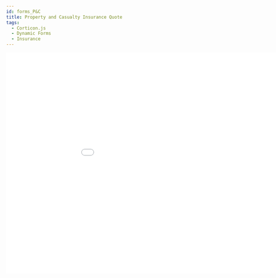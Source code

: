```yaml
---
id: forms_P&C
title: Property and Casualty Insurance Quote
tags:
  - Corticon.js
  - Dynamic Forms
  - Insurance
---
```

<iframe width="200%" height="600" src="//jsfiddle.net/notedhelms/e5hsqamo/2/embedded/result/" allowfullscreen="allowfullscreen" allowpaymentrequest frameborder="0"></iframe>